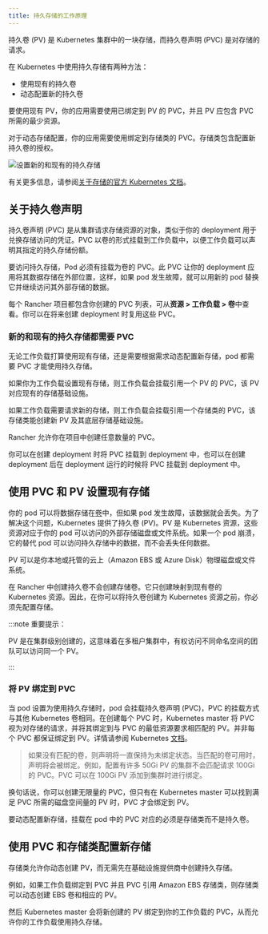 ```yaml
---
title: 持久存储的工作原理
---
```


持久卷 (PV) 是 Kubernetes 集群中的一块存储，而持久卷声明 (PVC) 是对存储的请求。

在 Kubernetes 中使用持久存储有两种方法：

- 使用现有的持久卷
- 动态配置新的持久卷

要使用现有 PV，你的应用需要使用已绑定到 PV 的 PVC，并且 PV 应包含 PVC 所需的最少资源。

对于动态存储配置，你的应用需要使用绑定到存储类的 PVC。存储类包含配置新持久卷的授权。

![设置新的和现有的持久存储](/img/rancher-storage.svg)

有关更多信息，请参阅[关于存储的官方 Kubernetes 文档](https://kubernetes.io/docs/concepts/storage/volumes/)。


## 关于持久卷声明

持久卷声明 (PVC) 是从集群请求存储资源的对象，类似于你的 deployment 用于兑换存储访问的凭证。PVC 以卷的形式挂载到工作负载中，以便工作负载可以声明其指定的持久存储份额。

要访问持久存储，Pod 必须有挂载为卷的 PVC。此 PVC 让你的 deployment 应用将其数据存储在外部位置，这样，如果 pod 发生故障，就可以用新的 pod 替换它并继续访问其外部存储的数据。

每个 Rancher 项目都包含你创建的 PVC 列表，可从**资源 > 工作负载 > 卷**中查看。你可以在将来创建 deployment 时复用这些 PVC。

### 新的和现有的持久存储都需要 PVC

无论工作负载打算使用现有存储，还是需要根据需求动态配置新存储，pod 都需要 PVC 才能使用持久存储。

如果你为工作负载设置现有存储，则工作负载会挂载引用一个 PV 的 PVC，该 PV 对应现有的存储基础设施。

如果工作负载需要请求新的存储，则工作负载会挂载引用一个存储类的 PVC，该存储类能创建新 PV 及其底层存储基础设施。

Rancher 允许你在项目中创建任意数量的 PVC。

你可以在创建 deployment 时将 PVC 挂载到 deployment 中，也可以在创建 deployment 后在 deployment 运行的时候将 PVC 挂载到 deployment 中。

## 使用 PVC 和 PV 设置现有存储

你的 pod 可以将数据存储在[卷](https://kubernetes.io/docs/concepts/storage/volumes/)中，但如果 pod 发生故障，该数据就会丢失。为了解决这个问题，Kubernetes 提供了持久卷 (PV)。PV 是 Kubernetes 资源，这些资源对应于你的 pod 可以访问的外部存储磁盘或文件系统。如果一个 pod 崩溃，它的替代 pod 可以访问持久存储中的数据，而不会丢失任何数据。

PV 可以是你本地或托管的云上（Amazon EBS 或 Azure Disk）物理磁盘或文件系统。

在 Rancher 中创建持久卷不会创建存储卷。它只创建映射到现有卷的 Kubernetes 资源。因此，在你可以将持久卷创建为 Kubernetes 资源之前，你必须先配置存储。

:::note 重要提示：

PV 是在集群级别创建的，这意味着在多租户集群中，有权访问不同命名空间的团队可以访问同一个 PV。

:::

### 将 PV 绑定到 PVC

当 pod 设置为使用持久存储时，pod 会挂载持久卷声明 (PVC)，PVC 的挂载方式与其他 Kubernetes 卷相同。在创建每个 PVC 时，Kubernetes master 将 PVC 视为对存储的请求，并将其绑定到与 PVC 的最低资源要求相匹配的 PV。并非每个 PVC 都保证绑定到 PV。详情请参阅 Kubernetes [文档](https://kubernetes.io/docs/concepts/storage/persistent-volumes/)。

> 如果没有匹配的卷，则声明将一直保持为未绑定状态。当匹配的卷可用时，声明将会被绑定。例如，配置有许多 50Gi PV 的集群不会匹配请求 100Gi 的 PVC。PVC 可以在 100Gi PV 添加到集群时进行绑定。

换句话说，你可以创建无限量的 PVC，但只有在 Kubernetes master 可以找到满足 PVC 所需的磁盘空间量的 PV 时，PVC 才会绑定到 PV。

要动态配置新存储，挂载在 pod 中的 PVC 对应的必须是存储类而不是持久卷。

## 使用 PVC 和存储类配置新存储

存储类允许你动态创建 PV，而无需先在基础设施提供商中创建持久存储。

例如，如果工作负载绑定到 PVC 并且 PVC 引用 Amazon EBS 存储类，则存储类可以动态创建 EBS 卷和相应的 PV。

然后 Kubernetes master 会将新创建的 PV 绑定到你的工作负载的 PVC，从而允许你的工作负载使用持久存储。

